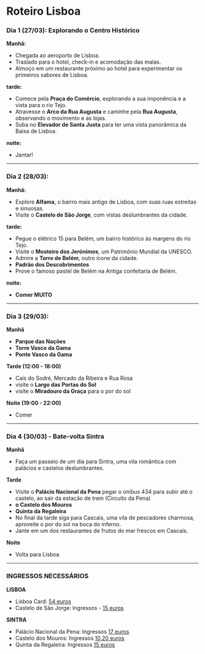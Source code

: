 # Roteiro Lisboa

### Dia 1 (27/03): Explorando o Centro Histórico
**Manhã:**

- Chegada ao aeroporto de Lisboa.
- Traslado para o hotel, check-in e acomodação das malas.
- Almoço em um restaurante próximo ao hotel para experimentar os primeiros sabores de Lisboa.

**tarde:**

- Comece pela **Praça do Comércio**, explorando a sua imponência e a vista para o rio Tejo.
- Atravesse o **Arco da Rua Augusta** e caminhe pela **Rua Augusta**, observando o movimento e as lojas.
- Suba no **Elevador de Santa Justa** para ter uma vista panorâmica da Baixa de Lisboa.

**noite:**

- Jantar!

---

### Dia 2 (28/03):

**Manhã:**

- Explore **Alfama**, o bairro mais antigo de Lisboa, com suas ruas estreitas e sinuosas.
- Visite o **Castelo de São Jorge**, com vistas deslumbrantes da cidade.

**tarde:**

- Pegue o elétrico 15 para Belém, um bairro histórico às margens do rio Tejo.
- Visite o **Mosteiro dos Jerónimos**, um Patrimônio Mundial da UNESCO.
- Admire a **Torre de Belém**, outro ícone da cidade.
- **Padrão dos Descobrimentos**
- Prove o famoso pastel de Belém na Antiga confeitaria de Belém.

**noite:**

- **Comer MUITO**
 
----

### Dia 3 (29/03):

**Manhã**
- **Parque das Nações**
- **Torre Vasco da Gama**
- **Ponte Vasco da Gama**


**Tarde (12:00 - 18:00)**
- Cais do Sodré, Mercado da Ribeira e Rua Rosa
- visite o **Largo das Portas do Sol**
- visite o **Miradouro da Graça** para o por do sol


**Noite (19:00 - 22:00)**
- Comer

---

### Dia 4 (30/03) - Bate-volta Sintra

**Manhã**

- Faça um passeio de um dia para Sintra, uma vila romântica com palácios e castelos deslumbrantes.

**Tarde**

- Visite o **Palácio Nacional da Pena** pegar o onibus 434 para subir até o castelo, ao sair da estação de trem (Circuito da Pena)
- **o Castelo dos Mouros**
- **Quinta da Regaleira**
- No final da tarde siga para Cascais, uma vila de pescadores charmosa, aproveite o por do sol na boca do inferno.
- Jante em um dos restaurantes de frutos do mar frescos em Cascais.

**Noite**

- Volta para Lisboa
  
---

### INGRESSOS NECESSÁRIOS
**LISBOA**
- Lisboa Card: [54 euros](https://www.getyourguide.com/lisboa-l42/lisboa-card-24h-48h-72h-t225711?ranking_uuid=c7872057-d435-4e8b-bfb0-fa518247e468&lang=pt&_pc=1,4&date_from=2025-03-27)
- Castelo de São Jorge: Ingressos - [15 euros](https://castelo-sao-jorge.byblueticket.pt/Evento?IdEvento=4971)

**SINTRA**
- Palácio Nacional da Pena: Ingressos [17 euros](https://bilheteira.parquesdesintra.pt/evento/parque-e-palacio-nacional-da-pena/263/pt)
- Castelo dos Mouros: Ingressos [10,20 euros](https://bilheteira.parquesdesintra.pt/evento/castelo-dos-mouros/243/pt)
- Quinta da Regaleira:  Ingressos [15 euros](https://regaleira.byblueticket.pt/Evento?IdEvento=12766&DtEscolhida=03%2F30%2F2025%2000%3A00%3A00)
